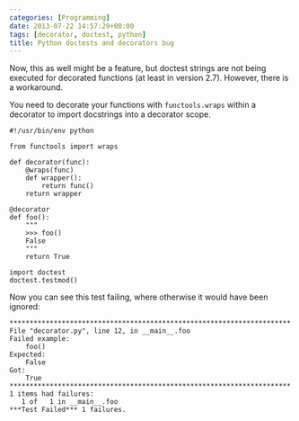```yaml
---
categories: [Programming]
date: 2013-07-22 14:57:29+00:00
tags: [decorator, doctest, python]
title: Python doctests and decorators bug
---
```


Now, this as well might be a feature, but doctest strings are not being executed for decorated functions (at least in version 2.7). However, there is a workaround.

You need to decorate your functions with `functools.wraps` within a decorator to import docstrings into a decorator scope.

    #!/usr/bin/env python

    from functools import wraps

    def decorator(func):
        @wraps(func)
        def wrapper():
            return func()
        return wrapper

    @decorator
    def foo():
        """
        >>> foo()
        False
        """
        return True

    import doctest
    doctest.testmod()

Now you can see this test failing, where otherwise it would have been ignored:

    **********************************************************************
    File "decorator.py", line 12, in __main__.foo
    Failed example:
        foo()
    Expected:
        False
    Got:
        True
    **********************************************************************
    1 items had failures:
       1 of   1 in __main__.foo
    ***Test Failed*** 1 failures.

